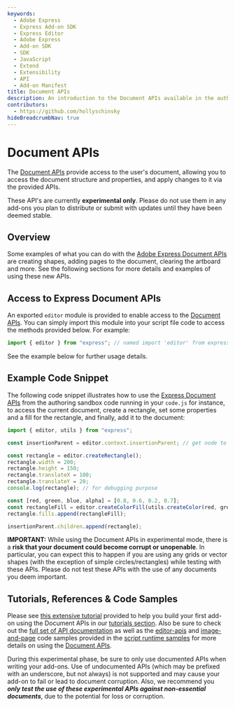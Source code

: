 ```yaml
---
keywords:
  - Adobe Express
  - Express Add-on SDK
  - Express Editor
  - Adobe Express
  - Add-on SDK
  - SDK
  - JavaScript
  - Extend
  - Extensibility
  - API
  - Add-on Manifest
title: Document APIs
description: An introduction to the Document APIs available in the authoring sandbox.
contributors:
  - https://github.com/hollyschinsky  
hideBreadcrumbNav: true
---
```


# Document APIs

The [Document APIs](./classes/Editor.md) provide access to the user's document, allowing you to access the document structure and properties, and apply changes to it via the provided APIs.

<InlineAlert slots="text" variant="warning"/>

These API's are currently **experimental only**. Please do not use them in any add-ons you plan to distribute or submit with updates until they have been deemed stable.

## Overview

Some examples of what you can do with the [Adobe Express Document APIs](./classes/Editor.md) are creating shapes, adding pages to the document, clearing the artboard and more. See the following sections for more details and examples of using these new APIs.

## Access to Express Document APIs

An exported `editor` module is provided to enable access to the [Document APIs](./classes/Editor.md). You can simply import this module into your script file code to access the methods provided below. For example:

```js
import { editor } from "express"; // named import 'editor' from express module
```

See the example below for further usage details.

## Example Code Snippet

The following code snippet illustrates how to use the [Express Document APIs](./classes/Editor.md) from the authoring sandbox code running in your `code.js` for instance, to access the current document, create a rectangle, set some properties and a fill for the rectangle, and finally, add it to the document:

```js
import { editor, utils } from "express";

const insertionParent = editor.context.insertionParent; // get node to insert content into

const rectangle = editor.createRectangle();
rectangle.width = 200;
rectangle.height = 150;
rectangle.translateX = 100;
rectangle.translateY = 20;
console.log(rectangle); // for debugging purpose

const [red, green, blue, alpha] = [0.8, 0.6, 0.2, 0.7];
const rectangleFill = editor.createColorFill(utils.createColor(red, green, blue, alpha));            
rectangle.fills.append(rectangleFill);

insertionParent.children.append(rectangle);
```

<InlineAlert slots="text" variant="warning"/>

**IMPORTANT:** While using the Document APIs in experimental mode, there is a **risk that your document could become corrupt or unopenable**. In particular, you can expect this to happen if you are using any grids or vector shapes (with the exception of simple circles/rectangles) while testing with these APIs. Please do not test these APIs with the use of any documents you deem important.

## Tutorials, References & Code Samples

Please see [this extensive tutorial](../../../guides/tutorials/grids-addon.md) provided to help you build your first add-on using the Document APIs in our [tutorials section](../../../guides/tutorials/). Also be sure to check out the [full set of API documentation](/express-add-on-apis/docs/api/classes/Editor) as well as the [editor-apis](https://github.com/AdobeDocs/express-add-on-samples/tree/main/script-runtime-samples/editor-apis) and [image-and-page](https://github.com/AdobeDocs/express-add-on-samples/tree/main/script-runtime-samples/image-and-page) code samples provided in the [script runtime samples](https://github.com/AdobeDocs/express-add-on-samples/tree/main/script-runtime-samples) for more details on using the [Document APIs](./classes/Editor.md).

<InlineAlert slots="text" variant="warning"/>

During this experimental phase, be sure to only use documented APIs when writing your add-ons. Use of undocumented APIs (which may be prefixed with an underscore, but not always) is not supported and may cause your add-on to fail or lead to document corruption. Also, we recommend you ***only test the use of these experimental APIs against non-essential documents***, due to the potential for loss or corruption.
